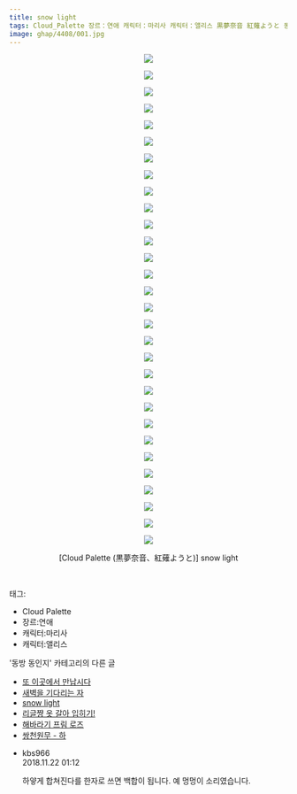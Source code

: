```yaml
---
title: snow light
tags: Cloud_Palette 장르：연애 캐릭터：마리사 캐릭터：앨리스 黒夢奈音 紅薙ようと 동방_동인지
image: ghap/4408/001.jpg
---
```

<div class="article">
<p style="text-align: center; clear: none; float: none;"><img src="{{ site.nasurl }}/ghap/4408/001.jpg"/></p>
<p style="text-align: center; clear: none; float: none;"><img src="{{ site.nasurl }}/ghap/4408/002.jpg"/></p>
<p style="text-align: center; clear: none; float: none;"><img src="{{ site.nasurl }}/ghap/4408/003.jpg"/></p>
<p style="text-align: center; clear: none; float: none;"><img src="{{ site.nasurl }}/ghap/4408/004.jpg"/></p>
<p style="text-align: center; clear: none; float: none;"><img src="{{ site.nasurl }}/ghap/4408/005.jpg"/></p>
<p style="text-align: center; clear: none; float: none;"><img src="{{ site.nasurl }}/ghap/4408/006.jpg"/></p>
<p style="text-align: center; clear: none; float: none;"><img src="{{ site.nasurl }}/ghap/4408/007.jpg"/></p>
<p style="text-align: center; clear: none; float: none;"><img src="{{ site.nasurl }}/ghap/4408/008.jpg"/></p>
<p style="text-align: center; clear: none; float: none;"><img src="{{ site.nasurl }}/ghap/4408/009.jpg"/></p>
<p style="text-align: center; clear: none; float: none;"><img src="{{ site.nasurl }}/ghap/4408/010.jpg"/></p>
<p style="text-align: center; clear: none; float: none;"><img src="{{ site.nasurl }}/ghap/4408/011.jpg"/></p>
<p style="text-align: center; clear: none; float: none;"><img src="{{ site.nasurl }}/ghap/4408/012.jpg"/></p>
<p style="text-align: center; clear: none; float: none;"><img src="{{ site.nasurl }}/ghap/4408/013.jpg"/></p>
<p style="text-align: center; clear: none; float: none;"><img src="{{ site.nasurl }}/ghap/4408/014.jpg"/></p>
<p style="text-align: center; clear: none; float: none;"><img src="{{ site.nasurl }}/ghap/4408/015.jpg"/></p>
<p style="text-align: center; clear: none; float: none;"><img src="{{ site.nasurl }}/ghap/4408/016.jpg"/></p>
<p style="text-align: center; clear: none; float: none;"><img src="{{ site.nasurl }}/ghap/4408/017.jpg"/></p>
<p style="text-align: center; clear: none; float: none;"><img src="{{ site.nasurl }}/ghap/4408/018.jpg"/></p>
<p style="text-align: center; clear: none; float: none;"><img src="{{ site.nasurl }}/ghap/4408/019.jpg"/></p>
<p style="text-align: center; clear: none; float: none;"><img src="{{ site.nasurl }}/ghap/4408/020.jpg"/></p>
<p style="text-align: center; clear: none; float: none;"><img src="{{ site.nasurl }}/ghap/4408/021.jpg"/></p>
<p style="text-align: center; clear: none; float: none;"><img src="{{ site.nasurl }}/ghap/4408/022.jpg"/></p>
<p style="text-align: center; clear: none; float: none;"><img src="{{ site.nasurl }}/ghap/4408/023.jpg"/></p>
<p style="text-align: center; clear: none; float: none;"><img src="{{ site.nasurl }}/ghap/4408/024.jpg"/></p>
<p style="text-align: center; clear: none; float: none;"><img src="{{ site.nasurl }}/ghap/4408/025.jpg"/></p>
<p style="text-align: center; clear: none; float: none;"><img src="{{ site.nasurl }}/ghap/4408/026.jpg"/></p>
<p style="text-align: center; clear: none; float: none;"><img src="{{ site.nasurl }}/ghap/4408/027.jpg"/></p>
<p style="text-align: center; clear: none; float: none;"><img src="{{ site.nasurl }}/ghap/4408/028.jpg"/></p>
<p style="text-align: center; clear: none; float: none;"><img src="{{ site.nasurl }}/ghap/4408/029.jpg"/></p>
<p style="text-align: center; clear: none; float: none;"><img src="{{ site.nasurl }}/ghap/4408/030.jpg"/></p>
<p style="text-align: center; clear: none; float: none;">[Cloud Palette (黒夢奈音、紅薙ようと)] snow light</p>
<p><br/></p>
</div><div class="tagTrail">
<p>태그: </p>
<ul>
<li>Cloud Palette</li>
<li>장르:연애</li>
<li>캐릭터:마리사</li>
<li>캐릭터:앨리스</li>
</ul>
</div><div class="another">
<p>'동방 동인지' 카테고리의 다른 글</p>
<ul>
<li><a href="/2018-06-09-ghap_4410">또 이곳에서 만납시다</a></li>
<li><a href="/2018-06-09-ghap_4409">새벽을 기다리는 자</a></li>
<li><a href="/2018-06-08-ghap_4408">snow light</a></li>
<li><a href="/2018-06-08-ghap_4405">리글쨩 옷 갈아 입히기!</a></li>
<li><a href="/2018-06-08-ghap_4404">해바라기 프림 로즈</a></li>
<li><a href="/2018-06-08-ghap_4403">쌍천원무 - 하</a></li>
</ul>
</div><div class="cb_module cb_fluid">
<div class="cb_wrt cb_profile">
<div class="comment">
<ul>
<li class="cb_thumb_off" id="comment15376473">
<div class="cb_comment_area">
<div class="cb_info_area">
<div class="cb_section">
<span class="cb_nick_name">kbs966</span>
</div>
<div class="cb_section">
<span class="cb_date">2018.11.22 01:12 </span>
</div>
</div>
<div class="cb_dsc_comment">
<p class="cb_dsc">
											하얗게 합쳐진다를 한자로 쓰면 백합이 됩니다. 예 멍멍이 소리였습니다.
										</p>
</div>
</div></li>
</ul>
</div>
</div><!-- commentList close -->
</div>